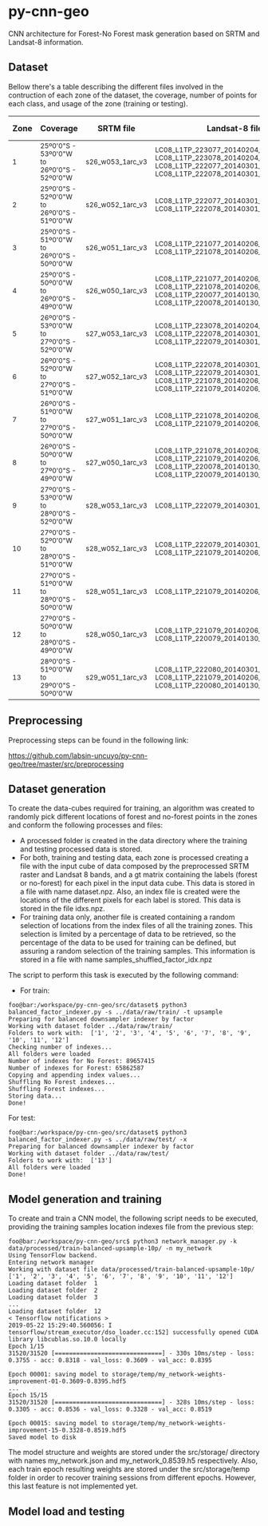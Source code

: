 # py-cnn-geo
CNN architecture for Forest-No Forest mask generation based on SRTM and Landsat-8 information.

## Dataset
Bellow there's a table describing the different files involved in the contruction of each zone of the dataset, the coverage, number of points for each class, and usage of the zone (training or testing).

<table>
  <thead>
    <tr>
      <th>Zone</th>
      <th>Coverage</th>
      <th>SRTM file</th>
      <th>Landsat-8 files</th>
      <th>FNF file</th>
      <th>Usage</th>
      <th>F-NF Points</th>
    </tr>
  </thead>
  <tbody>
    <tr>
      <td><sub>1</sub></td>
      <td><sub>
        25º0'0"S - 53º0'0"W to<br>
        26º0'0"S - 52º0'0"W</sub></td>
      <td><sub>s26_w053_1arc_v3</sub></td>
      <td><sub>
        LC08_L1TP_223077_20140204_20170426_01_T1<br>
        LC08_L1TP_223078_20140204_20170426_01_T1<br>
        LC08_L1TP_222077_20140301_20170425_01_T1<br>
        LC08_L1TP_222078_20140301_20170425_01_T1
      </sub></td>
      <td><sub>S25W053_17_FNF_F02DAR</sub></td>
      <td><sub>Training</sub></td>
      <td><sub>
        NF: 11025610<br>
        F: 1934390
      </sub></td>
    </tr>
    <tr>
      <td><sub>2</sub></td>
      <td><sub>
        25º0'0"S - 52º0'0"W to<br>
        26º0'0"S - 51º0'0"W</sub></td>
      <td><sub>s26_w052_1arc_v3</sub></td>
      <td><sub>
        LC08_L1TP_222077_20140301_20170425_01_T1<br>
        LC08_L1TP_222078_20140301_20170425_01_T1
      </sub></td>
      <td><sub>S25W052_17_FNF_F02DAR</sub></td>
      <td><sub>Training</sub></td>
      <td><sub>
        NF: 6271924<br>
        F: 6688076
      </sub></td>
    </tr>
    <tr>
      <td><sub>3</sub></td>
      <td><sub>
        25º0'0"S - 51º0'0"W to<br>
        26º0'0"S - 50º0'0"W</sub></td>
      <td><sub>s26_w051_1arc_v3</sub></td>
      <td><sub>
        LC08_L1TP_221077_20140206_20170426_01_T1<br>
        LC08_L1TP_221078_20140206_20170426_01_T1
      </sub></td>
      <td><sub>S25W051_17_FNF_F02DAR</sub></td>
      <td><sub>Training</sub></td>
      <td><sub>
        NF: 8493976<br>
        F: 4466024
      </sub></td>
    </tr>
    <tr>
      <td><sub>4</sub></td>
      <td><sub>
        25º0'0"S - 50º0'0"W to<br>
        26º0'0"S - 49º0'0"W</sub></td>
      <td><sub>s26_w050_1arc_v3</sub></td>
      <td><sub>
        LC08_L1TP_221077_20140206_20170426_01_T1<br>
        LC08_L1TP_221078_20140206_20170426_01_T1<br>
        LC08_L1TP_220077_20140130_20170426_01_T1<br>
        LC08_L1TP_220078_20140130_20170426_01_T1
      </sub></td>
      <td><sub>S25W050_17_FNF_F02DAR</sub></td>
      <td><sub>Training</sub></td>
      <td><sub>
        NF: 5830415<br>
        F: 7129585
      </sub></td>
    </tr>
    <tr>
      <td><sub>5</sub></td>
      <td><sub>
        26º0'0"S - 53º0'0"W to<br>
        27º0'0"S - 52º0'0"W</sub></td>
      <td><sub>s27_w053_1arc_v3</sub></td>
      <td><sub>
        LC08_L1TP_223078_20140204_20170426_01_T1<br>
        LC08_L1TP_222078_20140301_20170425_01_T1<br>
        LC08_L1TP_222079_20140301_20170425_01_T1
      </sub></td>
      <td><sub>S26W053_17_FNF_F02DAR</sub></td>
      <td><sub>Training</sub></td>
      <td><sub>
        NF: 10856099<br>
        F: 2103901
      </sub></td>
    </tr>
    <tr>
      <td><sub>6</sub></td>
      <td><sub>
        26º0'0"S - 52º0'0"W to<br>
        27º0'0"S - 51º0'0"W</sub></td>
      <td><sub>s27_w052_1arc_v3</sub></td>
      <td><sub>
        LC08_L1TP_222078_20140301_20170425_01_T1<br>
        LC08_L1TP_222079_20140301_20170425_01_T1<br>
        LC08_L1TP_221078_20140206_20170426_01_T1<br>
        LC08_L1TP_221079_20140206_20170426_01_T1
      </sub></td>
      <td><sub>S26W052_17_FNF_F02DAR</sub></td>
      <td><sub>Training</sub></td>
      <td><sub>
        NF: 4772477<br>
        F: 8187523
      </sub></td>
    </tr>
    <tr>
      <td><sub>7</sub></td>
      <td><sub>
        26º0'0"S - 51º0'0"W to<br>
        27º0'0"S - 50º0'0"W</sub></td>
      <td><sub>s27_w051_1arc_v3</sub></td>
      <td><sub>
        LC08_L1TP_221078_20140206_20170426_01_T1<br>
        LC08_L1TP_221079_20140206_20170426_01_T1
      </sub></td>
      <td><sub>S26W051_17_FNF_F02DAR</sub></td>
      <td><sub>Training</sub></td>
      <td><sub>
        NF: 6068250<br>
        F: 6891750
      </sub></td>
    </tr>
    <tr>
      <td><sub>8</sub></td>
      <td><sub>
        26º0'0"S - 50º0'0"W to<br>
        27º0'0"S - 49º0'0"W</sub></td>
      <td><sub>s27_w050_1arc_v3</sub></td>
      <td><sub>
        LC08_L1TP_221078_20140206_20170426_01_T1<br>
        LC08_L1TP_221079_20140206_20170426_01_T1<br>
        LC08_L1TP_220078_20140130_20170426_01_T1<br>
        LC08_L1TP_220079_20140130_20170426_01_T1
      </sub></td>
      <td><sub>S26W050_17_FNF_F02DAR</sub></td>
      <td><sub>Training</sub></td>
      <td><sub>
        NF: 4066061<br>
        F: 8893939
      </sub></td>
    </tr>
    <tr>
      <td><sub>9</sub></td>
      <td><sub>
        27º0'0"S - 53º0'0"W to<br>
        28º0'0"S - 52º0'0"W</sub></td>
      <td><sub>s28_w053_1arc_v3</sub></td>
      <td><sub>
        LC08_L1TP_222079_20140301_20170425_01_T1
      </sub></td>
      <td><sub>S27W053_17_FNF_F02DAR</sub></td>
      <td><sub>Training</sub></td>
      <td><sub>
        NF: 10928487<br>
        F: 2031513
      </sub></td>
    </tr>
    <tr>
      <td><sub>10</sub></td>
      <td><sub>
        27º0'0"S - 52º0'0"W to<br>
        28º0'0"S - 51º0'0"W</sub></td>
      <td><sub>s28_w052_1arc_v3</sub></td>
      <td><sub>
        LC08_L1TP_222079_20140301_20170425_01_T1<br>
        LC08_L1TP_221079_20140206_20170426_01_T1
      </sub></td>
      <td><sub>S27W052_17_FNF_F02DAR</sub></td>
      <td><sub>Training</sub></td>
      <td><sub>
        NF: 9216286<br>
        F: 3743714
      </sub></td>
    </tr>
    <tr>
      <td><sub>11</sub></td>
      <td><sub>
        27º0'0"S - 51º0'0"W to<br>
        28º0'0"S - 50º0'0"W</sub></td>
      <td><sub>s28_w051_1arc_v3</sub></td>
      <td><sub>
        LC08_L1TP_221079_20140206_20170426_01_T1
      </sub></td>
      <td><sub>S27W051_17_FNF_F02DAR</sub></td>
      <td><sub>Training</sub></td>
      <td><sub>
        NF: 6724179<br>
        F: 6235821
      </sub></td>
    </tr>
    <tr>
      <td><sub>12</sub></td>
      <td><sub>
        27º0'0"S - 50º0'0"W to<br>
        28º0'0"S - 49º0'0"W</sub></td>
      <td><sub>s28_w050_1arc_v3</sub></td>
      <td><sub>
        LC08_L1TP_221079_20140206_20170426_01_T1<br>
        LC08_L1TP_220079_20140130_20170426_01_T1
      </sub></td>
      <td><sub>S27W050_17_FNF_F02DAR</sub></td>
      <td><sub>Training</sub></td>
      <td><sub>
        NF: 5403650<br>
        F: 7556350
      </sub></td>
    </tr>
    <tr>
      <td><sub>13</sub></td>
      <td><sub>
        28º0'0"S - 51º0'0"W to<br>
        29º0'0"S - 50º0'0"W</sub></td>
      <td><sub>s29_w051_1arc_v3</sub></td>
      <td><sub>
        LC08_L1TP_222080_20140301_20170425_01_T1<br>
        LC08_L1TP_221079_20140206_20170426_01_T1<br>
        LC08_L1TP_220080_20140130_20170426_01_T1
      </sub></td>
      <td><sub>S28W051_17_FNF_F02DAR</sub></td>
      <td><sub>Testing</sub></td>
      <td><sub>
        NF: 8546237<br>
        F: 4413763
      </sub></td>
    </tr>
  </tbody>
</table>

## Preprocessing
Preprocessing steps can be found in the following link:

https://github.com/labsin-uncuyo/py-cnn-geo/tree/master/src/preprocessing

## Dataset generation

To create the data-cubes required for training, an algorithm was created to randomly pick different locations of forest and no-forest points in the zones and conform the following processes and files:

- A processed folder is created in the data directory where the training and testing processed data is stored.
- For both, training and testing data, each zone is processed creating a file with the input cube of data composed by the preprocessed SRTM raster and Landsat 8 bands, and a gt matrix containing the labels (forest or no-forest) for each pixel in the input data cube. This data is stored in a file with name dataset.npz. Also, an index file is created were the locations of the different pixels for each label is stored. This data is stored in the file idxs.npz.
- For training data only, another file is created containing a random selection of locations from the index files of all the training zones. This selection is limited by a percentage of data to be retrieved, so the percentage of the data to be used for training can be defined, but assuring a random selection of the training samples. This information is stored in a file with name samples_shuffled_factor_idx.npz

The script to perform this task is executed by the following command:

- For train:

```console
foo@bar:/workspace/py-cnn-geo/src/dataset$ python3 balanced_factor_indexer.py -s ../data/raw/train/ -t upsample
Preparing for balanced downsampler indexer by factor
Working with dataset folder ../data/raw/train/
Folders to work with:  ['1', '2', '3', '4', '5', '6', '7', '8', '9', '10', '11', '12']
Checking number of indexes...
All folders were loaded
Number of indexes for No Forest: 89657415
Number of indexes for Forest: 65862587
Copying and appending index values...
Shuffling No Forest indexes...
Shuffling Forest indexes...
Storing data...
Done!
```

For test:

```console
foo@bar:/workspace/py-cnn-geo/src/dataset$ python3 balanced_factor_indexer.py -s ../data/raw/test/ -x
Preparing for balanced downsampler indexer by factor
Working with dataset folder ../data/raw/test/
Folders to work with:  ['13']
All folders were loaded
Done!
```

## Model generation and training

To create and train a CNN model, the following script needs to be executed, providing the training samples location indexes file from the previous step:

```console
foo@bar:/workspace/py-cnn-geo/src$ python3 network_manager.py -k data/processed/train-balanced-upsample-10p/ -n my_network
Using TensorFlow backend.
Entering network manager
Working with dataset file data/processed/train-balanced-upsample-10p/
['1', '2', '3', '4', '5', '6', '7', '8', '9', '10', '11', '12']
Loading dataset folder  1
Loading dataset folder  2
Loading dataset folder  3
...
Loading dataset folder  12
< Tensorflow notifications >
2019-05-22 15:29:40.560056: I tensorflow/stream_executor/dso_loader.cc:152] successfully opened CUDA library libcublas.so.10.0 locally
Epoch 1/15
31520/31520 [==============================] - 330s 10ms/step - loss: 0.3755 - acc: 0.8318 - val_loss: 0.3609 - val_acc: 0.8395

Epoch 00001: saving model to storage/temp/my_network-weights-improvement-01-0.3609-0.8395.hdf5
...
Epoch 15/15
31520/31520 [==============================] - 328s 10ms/step - loss: 0.3305 - acc: 0.8536 - val_loss: 0.3328 - val_acc: 0.8519

Epoch 00015: saving model to storage/temp/my_network-weights-improvement-15-0.3328-0.8519.hdf5
Saved model to disk
```

The model structure and weights are stored under the src/storage/ directory with names my_network.json and my_network_0.8539.h5 respectively. Also, each train epoch resulting weights are stored under the src/storage/temp folder in order to recover training sessions from different epochs. However, this last feature is not implemented yet.

## Model load and testing

